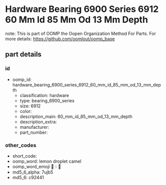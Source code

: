 # Hardware Bearing 6900 Series 6912 60 Mm Id 85 Mm Od 13 Mm Depth  

note: This is part of OOMP the Oopen Organization Method For Parts. For more details: https://github.com/oomlout/oomp_base

##  part details





### id
* oomp_id: hardware_bearing_6900_series_6912_60_mm_id_85_mm_od_13_mm_depth
  * classification: hardware
  * type: bearing_6900_series
  * size: 6912
  * color: 
  * description_main: 60_mm_id_85_mm_od_13_mm_depth
  * description_extra: 
  * manufacturer: 
  * part_number: 

### other_codes
* short_code: 
* oomp_word: lemon droplet camel
* oomp_word_emoji :lemon: :droplet: :camel:
* md5_6_alpha: 7ujb5
* md5_6: c92441